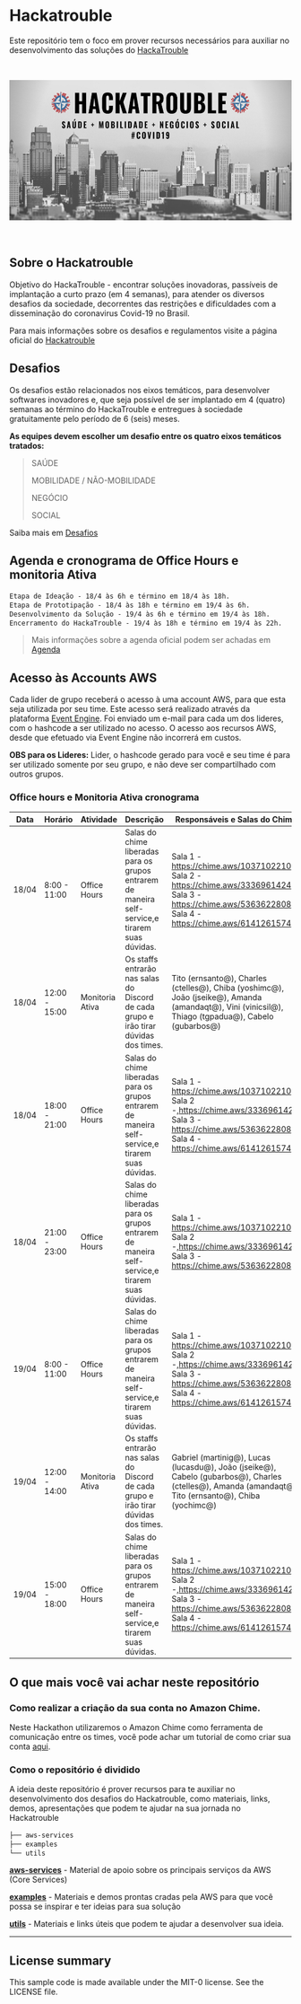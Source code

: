 # Hackatrouble

Este repositório tem o foco em prover recursos necessários para auxiliar no desenvolvimento das soluções do [HackaTrouble](https://www.hackatrouble.com.br/)

</br>
<p align="center"><img src="images/hackatrouble.png" height="250" weight="250"/></p>
</br>

## Sobre o Hackatrouble

Objetivo do HackaTrouble - encontrar soluções inovadoras, passíveis de implantação a curto prazo (em 4 semanas), para atender os diversos desafios da sociedade, decorrentes das restrições e dificuldades com a disseminação do coronavirus Covid-19 no Brasil.

Para mais informações sobre os desafios e regulamentos visite a página oficial do [Hackatrouble](https://www.hackatrouble.com.br/)

## Desafios

Os desafios estão relacionados nos eixos temáticos, para desenvolver softwares inovadores e, que seja possível de ser implantado em 4 (quatro) semanas ao término do HackaTrouble e entregues à sociedade gratuitamente pelo período de 6 (seis) meses.

**As equipes devem escolher um desafio entre os quatro eixos temáticos tratados:**

> SAÚDE
>
> MOBILIDADE / NÃO-MOBILIDADE
>
> NEGÓCIO
>
> SOCIAL

Saiba mais em [Desafios](https://www.hackatrouble.com.br/desafios)

## Agenda e cronograma de Office Hours e monitoria Ativa

```
Etapa de Ideação - 18/4 às 6h e término em 18/4 às 18h.
Etapa de Prototipação - 18/4 às 18h e término em 19/4 às 6h.
Desenvolvimento da Solução - 19/4 às 6h e término em 19/4 às 18h.
Encerramento do HackaTrouble - 19/4 às 18h e término em 19/4 às 22h.
```

> Mais informações sobre a agenda oficial podem ser achadas em [Agenda](https://www.hackatrouble.com.br/regulamento)

## Acesso às Accounts AWS

Cada lider de grupo receberá o acesso à uma account AWS, para que esta seja utilizada por seu time.
Este acesso será realizado através da plataforma [Event Engine](https://dashboard.eventengine.run/login).
Foi enviado um e-mail para cada um dos lideres, com o hashcode a ser utilizado no acesso.
O acesso aos recursos AWS, desde que efetuado via Event Engine não incorrerá em custos.

**OBS para os Lideres:** Lider, o hashcode gerado para você e seu time é para ser utilizado somente por seu grupo, e não deve ser compartilhado com outros grupos.

### Office hours e Monitoria Ativa cronograma

| Data  | Horário       | Atividade       | Descrição                                                                                        | Responsáveis e Salas do Chime                                                                                                                              |
|-------|---------------|-----------------|--------------------------------------------------------------------------------------------------|------------------------------------------------------------------------------------------------------------------------------------------------------------|
| 18/04 | 8:00 - 11:00  | Office Hours    | Salas do chime liberadas para os grupos entrarem de maneira self-service,e tirarem suas dúvidas. | Sala 1 - https://chime.aws/1037102210, Sala 2 - https://chime.aws/3336961424, Sala 3 - https://chime.aws/5363622808, Sala 4 - https://chime.aws/6141261574 |
| 18/04 | 12:00 - 15:00 | Monitoria Ativa | Os staffs entrarão nas salas do Discord de cada grupo e irão tirar dúvidas dos times.            | Tito (ernsanto@), Charles (ctelles@), Chiba (yoshimc@), João (jseike@), Amanda (amandaqt@), Vini (vinicsil@), Thiago (tgpadua@), Cabelo (gubarbos@)        |
| 18/04 | 18:00 - 21:00 | Office Hours    | Salas do chime liberadas para os grupos entrarem de maneira self-service,e tirarem suas dúvidas. | Sala 1 - https://chime.aws/1037102210, Sala 2 -,https://chime.aws/3336961424, Sala 3 - https://chime.aws/5363622808, Sala 4 - https://chime.aws/6141261574 |
| 18/04 | 21:00 - 23:00 | Office Hours    | Salas do chime liberadas para os grupos entrarem de maneira self-service,e tirarem suas dúvidas. | Sala 1 - https://chime.aws/1037102210, Sala 2 -,https://chime.aws/3336961424, Sala 3 - https://chime.aws/5363622808                                        |
| 19/04 | 8:00 - 11:00  | Office Hours    | Salas do chime liberadas para os grupos entrarem de maneira self-service,e tirarem suas dúvidas. | Sala 1 - https://chime.aws/1037102210, Sala 2 -,https://chime.aws/3336961424, Sala 3 - https://chime.aws/5363622808, Sala 4 - https://chime.aws/6141261574 |
| 19/04 | 12:00 - 14:00 | Monitoria Ativa | Os staffs entrarão nas salas do Discord de cada grupo e irão tirar dúvidas dos times.            | Gabriel (martinig@), Lucas (lucasdu@), João (jseike@), Cabelo (gubarbos@), Charles (ctelles@), Amanda (amandaqt@), Tito (ernsanto@), Chiba (yochimc@)      |
| 19/04 | 15:00 - 18:00 | Office Hours    | Salas do chime liberadas para os grupos entrarem de maneira self-service,e tirarem suas dúvidas. | Sala 1 - https://chime.aws/1037102210, Sala 2 -,https://chime.aws/3336961424, Sala 3 - https://chime.aws/5363622808, Sala 4 - https://chime.aws/6141261574 |

## O que mais você vai achar neste repositório

### Como realizar a criação da sua conta no Amazon Chime.

Neste Hackathon utilizaremos o Amazon Chime como ferramenta de comunicação entre os times, você pode achar um tutorial de como criar sua conta [aqui](aws-services/amazon-chime).

### Como o repositório é dividido

A ideia deste repositório é prover recursos para te auxiliar no desenvolvimento dos desafios do Hackatrouble, como materiais, links, demos, apresentações que podem te ajudar na sua jornada no Hackatrouble

```
├── aws-services
├── examples
└── utils
```

[**aws-services**](aws-services/) - Material de apoio sobre os principais serviços da AWS (Core Services)

[**examples**](examples/) - Materiais e demos prontas cradas pela AWS para que você possa se inspirar e ter ideias para sua solução

[**utils**](utils/) - Materiais e links úteis que podem te ajudar a desenvolver sua ideia.

---

## License summary

This sample code is made available under the MIT-0 license. See the LICENSE file.

